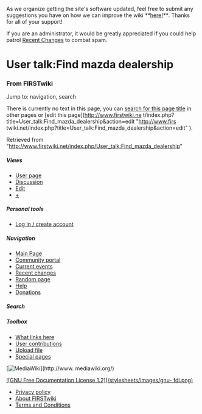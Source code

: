 As we organize getting the site's software updated, feel free to submit any
suggestions you have on how we can improve the wiki
_**_[here!](/index.php/User:Hallry/Suggestions "User:Hallry/Suggestions"
)_**_. Thanks for all of your support!

If you are an administrator, it would be greatly appreciated if you could help
patrol [Recent Changes](/index.php/Special:Recentchanges
"Special:Recentchanges" ) to combat spam.

# User talk:Find mazda dealership

### From FIRSTwiki

Jump to: navigation, search

There is currently no text in this page, you can [search for this page
title](/index.php/Special:Search/Find_mazda_dealership "Special:Search/Find
mazda dealership" ) in other pages or [edit this page](http://www.firstwiki.ne
t/index.php?title=User_talk:Find_mazda_dealership&action=edit "http://www.firs
twiki.net/index.php?title=User_talk:Find_mazda_dealership&action=edit" ).

Retrieved from
"<http://www.firstwiki.net/index.php/User_talk:Find_mazda_dealership>"

##### Views

  * [User page](/index.php?title=User:Find_mazda_dealership&action=edit)
  * [Discussion](/index.php?title=User_talk:Find_mazda_dealership&action=edit)
  * [Edit](/index.php?title=User_talk:Find_mazda_dealership&action=edit)
  * [+](/index.php?title=User_talk:Find_mazda_dealership&action=edit&section=new)

##### Personal tools

  * [Log in / create account](/index.php?title=Special:Userlogin&returnto=User_talk:Find_mazda_dealership)

[](/index.php/Main_Page "Main Page" )

##### Navigation

  * [Main Page](/index.php/Main_Page)
  * [Community portal](/index.php/FIRSTwiki:Community_portal)
  * [Current events](/index.php/Current_events)
  * [Recent changes](/index.php/Special:Recentchanges)
  * [Random page](/index.php/Special:Random)
  * [Help](/index.php/FIRSTwiki:Help)
  * [Donations](/index.php/FIRSTwiki:Site_support)

##### Search



##### Toolbox

  * [What links here](/index.php/Special:Whatlinkshere/User_talk:Find_mazda_dealership)
  * [User contributions](/index.php/Special:Contributions/Find_mazda_dealership)
  * [Upload file](/index.php/Special:Upload)
  * [Special pages](/index.php/Special:Specialpages)

[![MediaWiki](/skins/common/images/poweredby_mediawiki_88x31.png)](http://www.
mediawiki.org/)

[![GNU Free Documentation License 1.2](/stylesheets/images/gnu-
fdl.png)](http://www.gnu.org/copyleft/fdl.html)

  * [Privacy policy](/index.php/FIRSTwiki:Privacy_policy "FIRSTwiki:Privacy policy" )
  * [About FIRSTwiki](/index.php/FIRSTwiki:About "FIRSTwiki:About" )
  * [Terms and Conditions](/index.php/FIRSTwiki:Terms_and_conditions "FIRSTwiki:Terms and conditions" )

